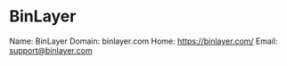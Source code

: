 
# BinLayer

Name: BinLayer
Domain: binlayer.com
Home: https://binlayer.com/
Email: support@binlayer.com
